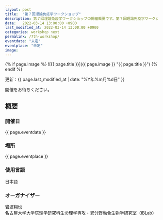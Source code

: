 ```yaml
---
layout: post
title:  "第７回理論免疫学ワークショップ"
description: 第７回理論免疫学ワークショップの開催概要です。第７回理論免疫学ワークショップの開催日・開催場所・開催趣旨・共催情報などを確認できます。第７回理論免疫学ワークショップの参加登録はこちらから。
date:   2022-03-14 13:00:00 +0900
last_modified_at: 2022-03-14 13:00:00 +0900
categories: workshop next
permalink: /7th-workshop/
eventdate: "未定"
eventplace: "未定"
image:
---
```


{% if page.image %}
![{{ page.title }}]({{ page.image }} "{{ page.title }}")
{% endif %}

更新：{{ page.last_modified_at | date: "%Y年%m月%d日" }}

開催をお待ちください。

## 概要

<div class="cf">
  <div class="page-column50">
    <h3>開催日</h3>
    <p>{{ page.eventdate }}</p>
    <h3>場所</h3>
    <p>{{ page.eventplace }}</p>
  </div>

  <div class="page-column50">
    <h3>使用言語</h3>
    <p>日本語</p>
    <h3>オーガナイザー</h3>
    <p>岩波翔也<br>
      名古屋大学大学院理学研究科生命理学専攻・異分野融合生物学研究室（iBLab）</p>
  </div>
</div>
